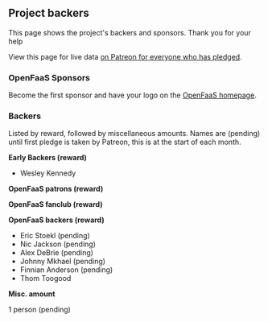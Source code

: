 ## Project backers

This page shows the project's backers and sponsors. Thank you for your help

View this page for live data [on Patreon for everyone who has pledged](https://www.patreon.com/alexellis).

### OpenFaaS Sponsors

Become the first sponsor and have your logo on the [OpenFaaS homepage](https://www.openfaas.com/). 

### Backers

Listed by reward, followed by miscellaneous amounts. Names are (pending) until first pledge is taken by Patreon, this is at the start of each month.

**Early Backers (reward)**

* Wesley Kennedy

**OpenFaaS patrons (reward)**

**OpenFaaS fanclub (reward)**

**OpenFaaS backers (reward)**

* Eric Stoekl (pending)
* Nic Jackson (pending)
* Alex DeBrie (pending)
* Johnny Mkhael (pending)
* Finnian Anderson (pending)
* Thom Toogood

**Misc. amount**

1 person (pending)
